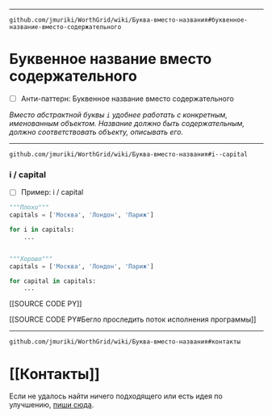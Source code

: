 ***
```url
github.com/jmuriki/WorthGrid/wiki/Буква-вместо-названия#буквенное-название-вместо-содержательного
```
# Буквенное название вместо содержательного
- [ ] Анти-паттерн: Буквенное название вместо содержательного

_Вместо абстрактной буквы `i` удобнее работать с конкретным, именованным объектом.
Название должно быть содержательным, должно соответствовать объекту, описывать его._

***
```url
github.com/jmuriki/WorthGrid/wiki/Буква-вместо-названия#i--capital
```
### i / capital
- [ ] Пример: i / capital

```python
"""Плохо"""
capitals = ['Москва', 'Лондон', 'Париж']

for i in capitals:
    ...


"""Хорошо"""
capitals = ['Москва', 'Лондон', 'Париж']

for capital in capitals:
    ...
```

[[SOURCE CODE PY]]

[[SOURCE CODE PY#Бегло проследить поток исполнения программы]]

***
```url
github.com/jmuriki/WorthGrid/wiki/Буква-вместо-названия#контакты
```
# [[Контакты]]
Если не удалось найти ничего подходящего или есть идея по улучшению, [пиши сюда](https://github.com/jmuriki/WorthGrid/wiki/Контакты).
